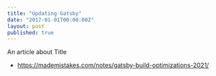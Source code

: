 ```yaml
---
title: "Updating Gatsby"
date: "2017-01-01T00:00:00Z"
layout: post
published: true
---
```


An article about Title


- https://mademistakes.com/notes/gatsby-build-optimizations-2021/